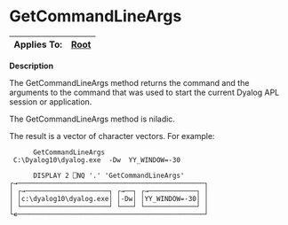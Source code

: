 




<h1 class="heading"><span class="name">GetCommandLineArgs</span></h1>

| Applies To: | [Root](../a-z/root.md) |
| --- | ---  |


**Description**


The GetCommandLineArgs method returns the command and the arguments to the command that was used to start the current Dyalog APL session or application.


The GetCommandLineArgs method is niladic.


The result is a vector of character vectors. For example:
```apl
      GetCommandLineArgs
 C:\Dyalog10\dyalog.exe  -Dw  YY_WINDOW=-30
```
```apl
      DISPLAY 2 ⎕NQ '.' 'GetCommandLineArgs'
┌→───────────────────────────────────────────────┐
│ ┌→─────────────────────┐ ┌→──┐ ┌→────────────┐ │
│ │c:\dyalog10\dyalog.exe│ │-Dw│ │YY_WINDOW=-30│ │
│ └──────────────────────┘ └───┘ └─────────────┘ │
└∊───────────────────────────────────────────────┘
```



